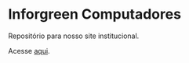 # Inforgreen Computadores

Repositório para nosso site institucional.

Acesse [aqui](https://inforgreen.github.io/servicos/).
